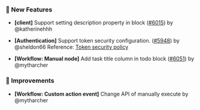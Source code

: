 ### 🎉 New Features

- **[client]** Support setting description property in block ([#6015](https://github.com/nocobase/nocobase/pull/6015)) by @katherinehhh

- **[Authentication]** Support token security configuration. ([#5948](https://github.com/nocobase/nocobase/pull/5948)) by @sheldon66
Reference: [Token security policy](https://docs.nocobase.com/handbook/token-policy)
- **[Workflow: Manual node]** Add task title column in todo block ([#6051](https://github.com/nocobase/nocobase/pull/6051)) by @mytharcher

### 🚀 Improvements

- **[Workflow: Custom action event]** Change API of manually execute by @mytharcher


